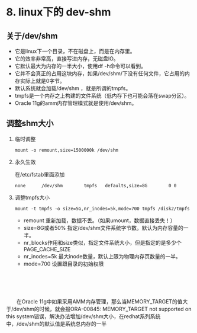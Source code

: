 # 8. linux下的 dev-shm

## 关于/dev/shm

* 它是linux下一个目录，不在磁盘上，而是在内存里。
* 它的效率非常高，直接写进内存，无磁盘IO。
* 它默认最大为内存的一半大小，使用df -h命令可以看到。
* 它并不会真正的占用这块内存，如果/dev/shm/下没有任何文件，它占用的内存实际上就是0字节。
* 默认系统就会加载/dev/shm ，就是所谓的tmpfs。
* tmpfs是一个内存之上构建的文件系统（低内存下也可能会落在swap分区）。
* Oracle 11g的amm内存管理模式就是使用/dev/shm。

## 调整shm大小

1. 临时调整

    ```
    mount -o remount,size=1500000k /dev/shm
    ```
2. 永久生效

    在/etc/fstab里面添加

    ```
    none      /dev/shm        tmpfs   defaults,size=8G        0 0
    ```
3. 调整tmpfs大小

    ```
    mount -t tmpfs -o size=5G,nr_inodes=5k,mode=700 tmpfs /disk2/tmpfs
    ```

    * remount 重新加载，数据不丢。（如果umount，数据直接丢失！）
    * size=8G或者50% 指定/dev/shm文件系统字节数。默认为内存容量的一半。
    * nr\_blocks作用和size类似，指定文件系统大小，但是指定的是多少个PAGE\_CACHE\_SIZE
    * nr\_inodes=5k 最大inode数量，默认上限为物理内存页数量的一半。
    * mode=700 设置跟目录的初始权限

　　‍

　　‍

　　在Oracle 11g中如果采用AMM内存管理，那么当MEMORY\_TARGET的值大于/dev/shm的时候，就会报ORA-00845:  MEMORY\_TARGET not supported on this  system错误，解决办法增加/dev/shm大小，在redhat系列系统中，/dev/shm的默认值是系统总内存的一半
